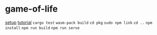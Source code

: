 # game-of-life

[setup](https://rustwasm.github.io/book/game-of-life/setup.html)
[tutorial](https://rustwasm.github.io/book/game-of-life/hello-world.html)
`cargo test`
`wasm-pack build`
`cd pkg`
`sudo npm link`
`cd ..`
`npm install`
`npm run build`
`npm run serve`